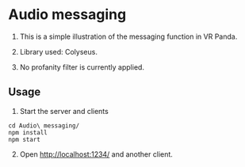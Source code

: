 # Audio messaging

1. This is a simple illustration of the messaging function in VR Panda.

2. Library used: Colyseus.

3. No profanity filter is currently applied.

## Usage

1. Start the server and clients
```
cd Audio\ messaging/
npm install
npm start
```

2. Open [http://localhost:1234/](http://localhost:1234/) and another client.
